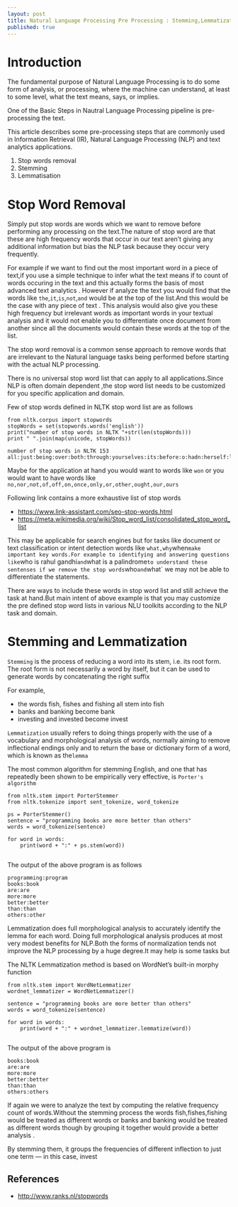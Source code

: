```yaml
---
layout: post
title: Natural Language Processing Pre Processing : Stemming,Lemmatization,Stop Words
published: true
---
```



# **Introduction**

The fundamental purpose  of Natural Language Processing is to do some form of analysis, or processing, where the machine can understand, at least to some level, what the text means, says, or implies.

One of the Basic Steps in Nautral Language Processing pipeline is pre-processing the text.

This article describes some pre-processing steps that are commonly used in Information Retrieval (IR), Natural Language Processing (NLP) and text analytics applications.

1. Stop words removal
2. Stemming
3. Lemmatisation 

# **Stop Word Removal**

Simply put stop words are words which we want to remove before performing any processing on the text.The nature of stop word are that these are high frequency words that occur in our text aren’t giving any additional information but bias the NLP task because they occur very frequently.

For example if we want to find out the most important word in a piece of text,if you use a simple technique to infer what the text means if to count of words occuring in the text and this actually forms the basis of most advanced text analytics .
However if analyze the text you would find that the words like `the`,`it`,`is`,`not`,`and` would be at the top of the list.And this would be the case with any piece of text . This analysis would also give you these high frequency but irrelevant words as important words in your textual analysis and it would not enable you to differentiate once document from another since all the documents would contain these words at the top of the list.

The stop word removal is a common sense approach to remove words that are irrelevant to the Natural language tasks being performed before starting with the actual NLP processing. 

There is no universal stop word list that can apply to all applications.Since NLP is often domain dependent ,the stop word list needs to be customized for you specific application and domain.

Few of stop words defined in NLTK stop word list are as follows

```
from nltk.corpus import stopwords
stopWords = set(stopwords.words('english'))
print("number of stop words in NLTK "+str(len(stopWords)))
print " ".join(map(unicode, stopWords))
```

```
number of stop words in NLTK 153
all:just:being:over:both:through:yourselves:its:before:o:hadn:herself:ll:had:should:to:only:won:under:ours:has:do:them:his:very:they:not:during:now:him:nor:d:did:didn:this:she:each:further:where:few:because:doing:some:hasn:are:our:ourselves:out:what:for:while:re:does:above:between:mustn:t:be:we:who:were:here:shouldn:hers:by:on:about:couldn:of:against:s:isn:or:own:into:yourself:down:mightn:wasn:your:from:her:their:aren:there:been:whom:too:wouldn:themselves:weren:was:until:more:himself:that:but:don:with:than:those:he:me:myself:ma:these:up:will:below:ain:can:theirs:my:and:ve:then:is:am:it:doesn:an:as:itself:at:have:in:any:if:again:no:when:same:how:other:which:you:shan:needn:haven:after:most:such:why:a:off:i:m:yours:so:y:the:having:once
```

Maybe for the application at hand you would want to words like `won` or you would want to have words like `no,nor,not,of,off,on,once,only,or,other,ought,our,ours`

Following link contains a more exhaustive list of stop words 
- https://www.link-assistant.com/seo-stop-words.html
- https://meta.wikimedia.org/wiki/Stop_word_list/consolidated_stop_word_list

This may be applicable for search engines but for tasks like document or text classification or intent detection words like
`what,why`when` make important key words.For example to identifying and answering questions like `who is rahul gandhi` and `what is a palindrome` to understand these sentenses if we remove the stop words `who` and `what` we may not be able to differentiate the statements.

There are ways to include these words in stop word list and still achieve the task at hand.But main intent of above example is that you may customize the pre defined stop word lists in various NLU toolkits according to the NLP task and domain.

# **Stemming and Lemmatization** 

`Stemming` is the process of reducing a word into its stem, i.e. its root form. The root form is not necessarily a word by itself, but it can be used to generate words by concatenating the right suffix

For example, 
- the words fish, fishes and fishing all stem into fish
- banks and banking become bank
-  investing and invested become invest

`Lemmatization` usually refers to doing things properly with the use of a vocabulary and morphological analysis of words, normally aiming to remove inflectional endings only and to return the base or dictionary form of a word, which is known as the`lemma`

The most common algorithm for stemming English, and one that has repeatedly been shown to be empirically very effective, is `Porter's algorithm`

```
from nltk.stem import PorterStemmer
from nltk.tokenize import sent_tokenize, word_tokenize

ps = PorterStemmer()
sentence = "programming books are more better than others"
words = word_tokenize(sentence)

for word in words:
    print(word + ":" + ps.stem(word))
		
```

The output of the above program is as follows

```
programming:program
books:book
are:are
more:more
better:better
than:than
others:other
```

Lemmatization does full morphological analysis to accurately identify the lemma for each word.
Doing full morphological analysis produces at most very modest benefits for NLP.Both the forms of normalization tends not improve the NLP processing by a huge degree.It may help is some tasks but 

The NLTK Lemmatization method is based on WordNet’s built-in morphy function

```
from nltk.stem import WordNetLemmatizer
wordnet_lemmatizer = WordNetLemmatizer()

sentence = "programming books are more better than others"
words = word_tokenize(sentence)

for word in words:
    print(word + ":" + wordnet_lemmatizer.lemmatize(word))
		
```

The output of the above program is

```
books:book
are:are
more:more
better:better
than:than
others:others
```

If again we were to analyze the text by computing the relative frequency count of words.Without the stemming process the words fish,fishes,fishing would be treated as different words or banks and banking would be treated as different words though by grouping it together would provide a better analysis .

By stemming them, it groups the frequencies of different inflection to just one term — in this case, invest

## **References**

- http://www.ranks.nl/stopwords